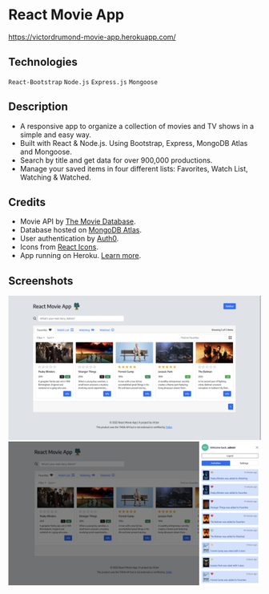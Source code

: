 # React Movie App
https://victordrumond-movie-app.herokuapp.com/

## Technologies
`React-Bootstrap` `Node.js` `Express.js` `Mongoose`

## Description
* A responsive app to organize a collection of movies and TV shows in a simple and easy way.
* Built with React & Node.js. Using Bootstrap, Express, MongoDB Atlas and Mongoose.
* Search by title and get data for over 900,000 productions.
* Manage your saved items in four different lists: Favorites, Watch List, Watching & Watched.

## Credits
* Movie API by [The Movie Database](https://www.themoviedb.org/).
* Database hosted on [MongoDB Atlas](https://www.mongodb.com/atlas).
* User authentication by [Auth0](https://auth0.com).
* Icons from [React Icons](https://react-icons.github.io/react-icons/).
* App running on Heroku. [Learn more](https://devcenter.heroku.com/articles/getting-started-with-nodejs).

## Screenshots
![img](./client/public/screenshot1.png)
![img](./client/public/screenshot2.png)

<!-- ## Running Locally
In the project directory, you can run:

```
$ npm install
$ npm start
```

The server should now be running on [http://localhost:3001](http://localhost:3001).

After that, you can run:

```
$ cd ../client
$ npm install
$ npm start
```

The app should now be running on [http://localhost:3000](http://localhost:3000).

**Important**: You need to create two .env files to run this project locally. The first file must be in the project directory and should store the following variables:

`MONGO_URI=mongodb+srv://<username>:<password>@cluster0.uxh57.mongodb.net/<database>?retryWrites=true&w=majority`

This will connect the project to your MongoDB database. Be sure to change `<username>`, `<password>` and `<database>` to your own MongoDB information.

`TMDB_API_KEY=<key>`

This will be crucial to make API calls. Be sure to follow [these](https://www.themoviedb.org/documentation/api) steps to get a valid API `<key>` from The Movie Database.

The second .env file must be in the client folder and should store the following variables:

`REACT_APP_AUTH0_DOMAIN=<auth0-domain>`

`REACT_APP_AUTH0_CLIENT_ID=<auth0-client-id>`

These lines will connect the project to your Auth0 account. Be sure to change `<auth0-domain>` and `<auth0-client-id>` to your own Auth0 information. -->